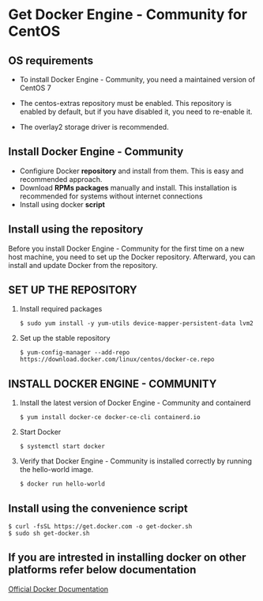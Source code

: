 # Get Docker Engine - Community for CentOS

## OS requirements

- To install Docker Engine - Community, you need a maintained version of CentOS 7

- The centos-extras repository must be enabled. This repository is enabled by default, but if you have disabled it, you need to re-enable it.

- The overlay2 storage driver is recommended.

## Install Docker Engine - Community

- Configiure Docker **repository** and install from them. This is easy and recommended approach.
- Download **RPMs packages** manually and install. This installation is recommended for systems without internet connections
- Install using docker **script**

## Install using the repository

Before you install Docker Engine - Community for the first time on a new host machine, you need to set up the Docker repository. Afterward, you can install and update Docker from the repository.

## SET UP THE REPOSITORY

1. Install required packages

    ```console
    $ sudo yum install -y yum-utils device-mapper-persistent-data lvm2
    ```
2. Set up the stable repository

    ```console
    $ yum-config-manager --add-repo https://download.docker.com/linux/centos/docker-ce.repo
    ```

## INSTALL DOCKER ENGINE - COMMUNITY

1. Install the latest version of Docker Engine - Community and containerd

    ```console
    $ yum install docker-ce docker-ce-cli containerd.io
    ```

2. Start Docker
    ```console
    $ systemctl start docker
    ```

3. Verify that Docker Engine - Community is installed correctly by running the hello-world image.
    ```console
    $ docker run hello-world
    ```

## Install using the convenience script

```console
$ curl -fsSL https://get.docker.com -o get-docker.sh
$ sudo sh get-docker.sh
```

## If you are intrested in installing docker on other platforms refer below documentation

[Official Docker Documentation](https://docs.docker.com/engine/install/)
